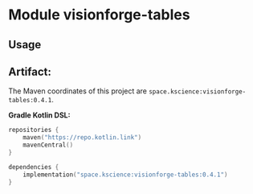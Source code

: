 # Module visionforge-tables



## Usage

## Artifact:

The Maven coordinates of this project are `space.kscience:visionforge-tables:0.4.1`.

**Gradle Kotlin DSL:**
```kotlin
repositories {
    maven("https://repo.kotlin.link")
    mavenCentral()
}

dependencies {
    implementation("space.kscience:visionforge-tables:0.4.1")
}
```
